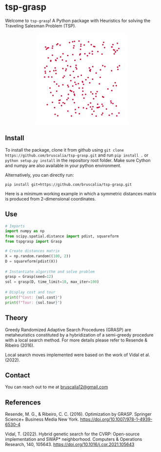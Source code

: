 # tsp-grasp

Welcome to `tsp-grasp`! A Python package with Heuristics for solving the Traveling Salesman Problem (TSP).


<p align="center">
  <img src="./assets/grasp.gif" width="300" title="icon tsp">
</p>

## Install

To install the package, clone it from github using `git clone https://github.com/bruscalia/tsp-grasp.git` and run `pip install .` or `python setup.py install` in the repository root folder. Make sure Cython and numpy are also available in your python environment.

Alternatively, you can directly run:

```
pip install git+https://github.com/bruscalia/tsp-grasp.git
```

Here is a minimum working example in which a symmetric distances matrix is produced from 2-dimensional coordinates.

## Use

```python
# Imports
import numpy as np
from scipy.spatial.distance import pdist, squareform
from tspgrasp import Grasp
```

```python
# Create distances matrix
X = np.random.random((100, 2))
D = squareform(pdist(X))

# Instantiate algorithm and solve problem
grasp = Grasp(seed=12)
sol = grasp(D, time_limit=10, max_iter=100)

# Display cost and tour
print(f"Cost: {sol.cost}")
print(f"Tour: {sol.tour}")
```

## Theory

Greedy Randomized Adaptive Search Procedures (GRASP) are metaheuristics constituted by a hybridization of a semi-greedy procedure with a local search method. For more details please refer to Resende & Ribeiro (2016).

Local search moves implemented were based on the work of Vidal et al. (2022).


## Contact

You can reach out to me at bruscalia12@gmail.com

## References

Resende, M. G., & Ribeiro, C. C. (2016). Optimization by GRASP. Springer Science+ Business Media New York. https://doi.org/10.1007/978-1-4939-6530-4

Vidal, T. (2022). Hybrid genetic search for the CVRP: Open-source implementation and SWAP* neighborhood. Computers & Operations Research, 140, 105643. https://doi.org/10.1016/j.cor.2021.105643
